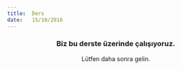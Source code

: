 ```yaml
---
title:  Ders
date:   15/10/2016
---
```


### <center>Biz bu derste üzerinde çalışıyoruz.</center>
<center>Lütfen daha sonra gelin.</center>